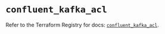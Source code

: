 # `confluent_kafka_acl`

Refer to the Terraform Registry for docs: [`confluent_kafka_acl`](https://registry.terraform.io/providers/confluentinc/confluent/2.9.0/docs/resources/kafka_acl).
